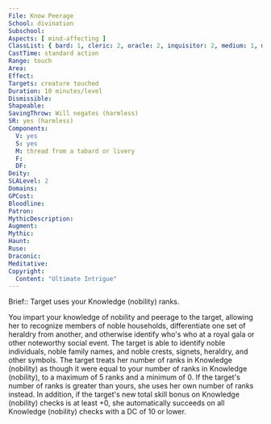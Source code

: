 ```yaml
---
File: Know Peerage
School: divination
Subschool: 
Aspects: [ mind-affecting ]
ClassList: { bard: 1, cleric: 2, oracle: 2, inquisitor: 2, medium: 1, mesmerist: 2, occultist: 2, paladin: 1, psychic: 2, sorcerer: 2, wizard: 2 }
CastTime: standard action
Range: touch
Area: 
Effect: 
Targets: creature touched
Duration: 10 minutes/level
Dismissible: 
Shapeable: 
SavingThrow: Will negates (harmless)
SR: yes (harmless)
Components:
  V: yes
  S: yes
  M: thread from a tabard or livery
  F: 
  DF: 
Deity: 
SLALevel: 2
Domains: 
GPCost: 
Bloodline: 
Patron: 
MythicDescription: 
Augment: 
Mythic: 
Haunt: 
Ruse: 
Draconic: 
Meditative: 
Copyright:
  Content: "Ultimate Intrigue"
---
```

Brief:: Target uses your Knowledge (nobility) ranks.

You impart your knowledge of nobility and peerage to the target, allowing her to recognize members of noble households, differentiate one set of heraldry from another, and otherwise identify who's who at a royal gala or other noteworthy social event. The target is able to identify noble individuals, noble family names, and noble crests, signets, heraldry, and other symbols. The target treats her number of ranks in Knowledge (nobility) as though it were equal to your number of ranks in Knowledge (nobility), to a maximum of 5 ranks and a minimum of 0. If the target's number of ranks is greater than yours, she uses her own number of ranks instead. In addition, if the target's new total skill bonus on Knowledge (nobility) checks is at least +0, she automatically succeeds on all Knowledge (nobility) checks with a DC of 10 or lower.
